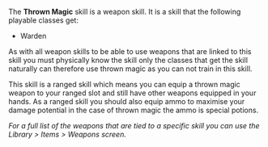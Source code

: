 ---
---
The **Thrown Magic** skill is a weapon skill. It is a skill that the following playable classes get:

*   Warden

As with all weapon skills to be able to use weapons that are linked to this skill you must physically know the skill only the classes that get the skill naturally can therefore use thrown magic as you can not train in this skill.

This skill is a ranged skill which means you can equip a thrown magic weapon to your ranged slot and still have other weapons equipped in your hands. As a ranged skill you should also equip ammo to maximise your damage potential in the case of thrown magic the ammo is special potions.

_For a full list of the weapons that are tied to a specific skill you can use the Library > Items > Weapons screen._